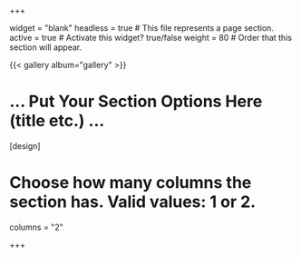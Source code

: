 +++

widget = "blank"
headless = true  # This file represents a page section.
active = true  # Activate this widget? true/false
weight = 80  # Order that this section will appear.

{{< gallery album="gallery" >}}

# ... Put Your Section Options Here (title etc.) ...

[design]
  # Choose how many columns the section has. Valid values: 1 or 2.
  columns = "2"


+++